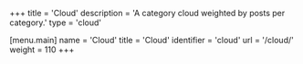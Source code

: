 +++
title = 'Cloud'
description = 'A category cloud weighted by posts per category.'
type = 'cloud'
  
[menu.main]
name = 'Cloud'
title = 'Cloud'
identifier = 'cloud'
url = '/cloud/'
weight = 110
+++